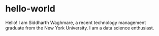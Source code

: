 # hello-world

Hello!
I am Siddharth Waghmare, a recent technology management graduate from the New York University. I am a data science enthusiast.
